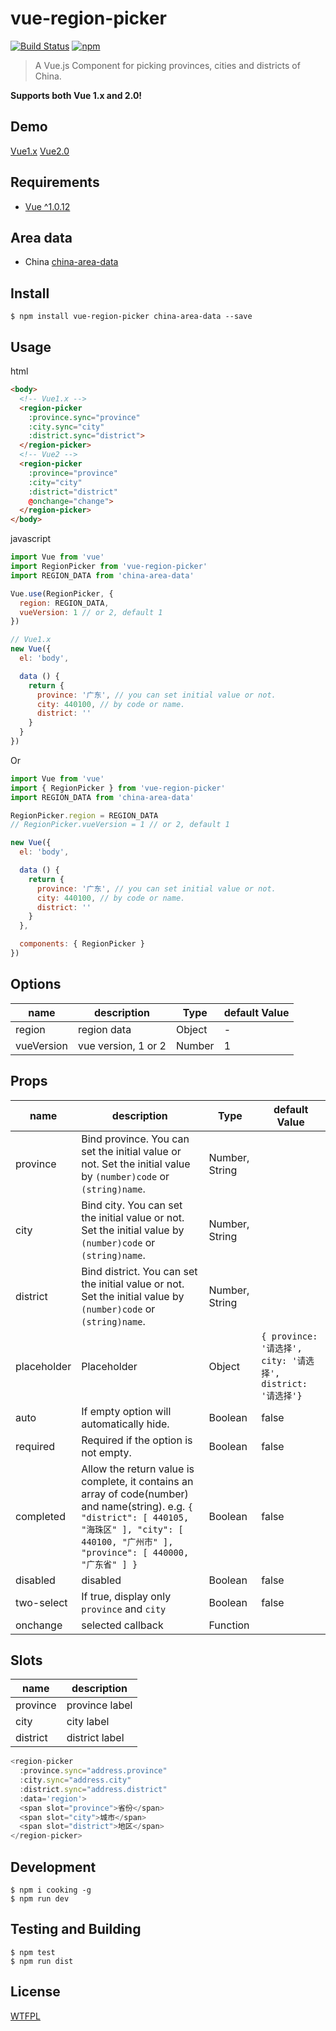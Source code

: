 # vue-region-picker
[![Build Status](https://travis-ci.org/QingWei-Li/vue-region-picker.svg)](https://travis-ci.org/QingWei-Li/vue-region-picker)
[![npm](https://img.shields.io/npm/v/vue-region-picker.svg?maxAge=3600)](https://www.npmjs.com/package/vue-region-picker)

> A Vue.js Component for picking provinces, cities and districts of China.

**Supports both Vue 1.x and 2.0!**

## Demo
[Vue1.x](http://qingwei-li.github.io/vue-region-picker)
[Vue2.0](http://qingwei-li.github.io/vue-region-picker/vue2)

## Requirements
- [Vue ^1.0.12](https://github.com/vuejs/vue)

## Area data
- China [china-area-data](https://github.com/airyland/china-area-data)

## Install
```shell
$ npm install vue-region-picker china-area-data --save
```

## Usage

html

```html
<body>
  <!-- Vue1.x -->
  <region-picker
    :province.sync="province"
    :city.sync="city"
    :district.sync="district">
  </region-picker>
  <!-- Vue2 -->
  <region-picker
    :province="province"
    :city="city"
    :district="district"
    @onchange="change">
  </region-picker>
</body>
```

javascript

```javascript
import Vue from 'vue'
import RegionPicker from 'vue-region-picker'
import REGION_DATA from 'china-area-data'

Vue.use(RegionPicker, {
  region: REGION_DATA,
  vueVersion: 1 // or 2, default 1
})

// Vue1.x
new Vue({
  el: 'body',

  data () {
    return {
      province: '广东', // you can set initial value or not.
      city: 440100, // by code or name.
      district: ''
    }
  }
})
```

Or

```javascript
import Vue from 'vue'
import { RegionPicker } from 'vue-region-picker'
import REGION_DATA from 'china-area-data'

RegionPicker.region = REGION_DATA
// RegionPicker.vueVersion = 1 // or 2, default 1

new Vue({
  el: 'body',

  data () {
    return {
      province: '广东', // you can set initial value or not.
      city: 440100, // by code or name.
      district: ''
    }
  },

  components: { RegionPicker }
})
```

## Options
| name               | description                                              | Type                | default Value |
|--------------------|----------------------------------------------------------|-------------------|-------------|
| region | region data | Object | - |
| vueVersion | vue version, 1 or 2 | Number | 1 |

## Props
| name               | description                                              | Type                | default Value |
|--------------------|----------------------------------------------------------|-------------------|-------------|
| province              | Bind province. You can set the initial value or not. Set the initial value by `(number)code` or `(string)name`.      | Number, String |  |
| city              | Bind city. You can set the initial value or not. Set the initial value by `(number)code` or `(string)name`.     | Number, String |  |
| district              | Bind district. You can set the initial value or not. Set the initial value by `(number)code` or `(string)name`. | Number, String |  |
| placeholder              | Placeholder  | Object | `{ province: '请选择', city: '请选择', district: '请选择'}`  |
| auto              | If empty option will automatically hide.  | Boolean | false  |
| required              | Required if the option is not empty.  | Boolean | false  |
| completed              | Allow the return value is complete, it contains an array of code(number) and name(string). e.g. `{ "district": [ 440105, "海珠区" ], "city": [ 440100, "广州市" ], "province": [ 440000, "广东省" ] }` | Boolean | false  |
| disabled              | disabled  | Boolean | false  |
| two-select              | If true, display only `province` and `city`  | Boolean | false  |
| onchange | selected callback | Function | |

## Slots
| name               | description  |
|--------------------|--------------|
| province              |  province label |
| city              |  city label |
| district              |  district label |

```javascript
<region-picker
  :province.sync="address.province"
  :city.sync="address.city"
  :district.sync="address.district"
  :data='region'>
  <span slot="province">省份</span>
  <span slot="city">城市</span>
  <span slot="district">地区</span>
</region-picker>
```

## Development
```shell
$ npm i cooking -g
$ npm run dev
```

## Testing and Building

```shell
$ npm test
$ npm run dist
```

## License
[WTFPL](https://github.com/QingWei-Li/vue-region-picker/blob/master/LICENSE)
